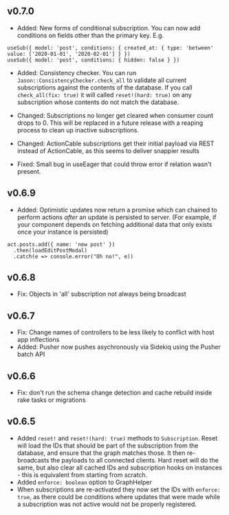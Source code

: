 ## v0.7.0
- Added: New forms of conditional subscription. You can now add conditions on fields other than the primary key.
E.g.
```
useSub({ model: 'post', conditions: { created_at: { type: 'between' value: ['2020-01-01', '2020-02-01'] } })
useSub({ model: 'post', conditions: { hidden: false } })
```

- Added: Consistency checker. You can run `Jason::ConsistencyChecker.check_all` to validate all current subscriptions against the contents of the database. If you call `check_all(fix: true)` it will called `reset!(hard: true)` on any subscription whose contents do not match the database.

- Changed: Subscriptions no longer get cleared when consumer count drops to 0. This will be replaced in a future release with a reaping process to clean up inactive subscriptions.

- Changed: ActionCable subscriptions get their initial payload via REST instead of ActionCable, as this seems to deliver snappier results

- Fixed: Small bug in useEager that could throw error if relation wasn't present.

## v0.6.9
- Added: Optimistic updates now return a promise which can chained to perform actions _after_ an update is persisted to server. (For example, if your component depends on fetching additional data that only exists once your instance is persisted)
```
act.posts.add({ name: 'new post' })
  .then(loadEditPostModal)
  .catch(e => console.error("Oh no!", e))
```

## v0.6.8
- Fix: Objects in 'all' subscription not always being broadcast

## v0.6.7
- Fix: Change names of controllers to be less likely to conflict with host app inflections
- Added: Pusher now pushes asychronously via Sidekiq using the Pusher batch API

## v0.6.6
- Fix: don't run the schema change detection and cache rebuild inside rake tasks or migrations

## v0.6.5
- Added `reset!` and `reset!(hard: true)` methods to `Subscription`. Reset will load the IDs that should be part of the subscription from the database, and ensure that the graph matches those. It then re-broadcasts the payloads to all connected clients. Hard reset will do the same, but also clear all cached IDs and subscription hooks on instances - this is equivalent from starting from scratch.
- Added `enforce: boolean` option to GraphHelper
- When subscriptions are re-activated they now set the IDs with `enforce: true`, as there could be conditions where updates that were made while a subscription was not active would not be properly registered.